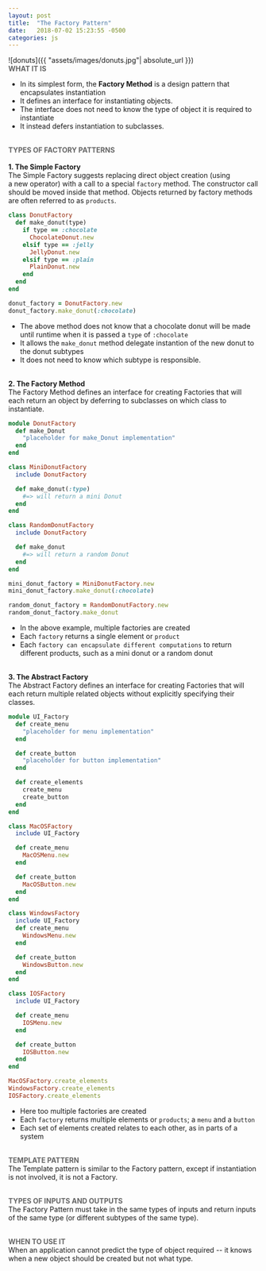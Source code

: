 ```yaml
---
layout: post
title:  "The Factory Pattern"
date:   2018-07-02 15:23:55 -0500
categories: js
---
```

<style type="text/css">
  .code{
    font-family:"Courier New", Courier, monospace;
  }
</style>

![donuts]({{ "assets/images/donuts.jpg"| absolute_url }})
&nbsp;  
<strong><span style="color:#666">WHAT IT IS</span></strong> 
* In its simplest form, the <strong>Factory Method</strong> is a design pattern that encapsulates instantiation 
* It defines an interface for instantiating objects.  
* The interface does not need to know the type of object it is required to instantiate  
* It instead defers instantiation to subclasses. 
&nbsp;  
&nbsp;     

<strong><span style="color:#666">TYPES OF FACTORY PATTERNS</span></strong>   
&nbsp;  
<strong>1. The Simple Factory</strong>  
The Simple Factory suggests replacing direct object creation (using a new operator) with a call to a special `factory` method. The constructor call should be moved inside that method. Objects returned by factory methods are often referred to as `products`.  

```ruby
class DonutFactory
  def make_donut(type)
    if type == :chocolate
      ChocolateDonut.new
    elsif type == :jelly
      JellyDonut.new
    elsif type == :plain
      PlainDonut.new
    end
  end
end

donut_factory = DonutFactory.new
donut_factory.make_donut(:chocolate)   
```  
* The above method does not know that a chocolate donut will be made until runtime when it is passed a `type` of `:chocolate`
* It allows the `make_donut` method delegate instantion of the new donut to the donut subtypes 
* It does not need to know which subtype is responsible.
&nbsp;  
&nbsp;     

<strong>2. The Factory Method</strong>  
The Factory Method defines an interface for creating Factories that will each return an object by deferring to subclasses on which class to instantiate.  

```ruby
module DonutFactory
  def make_Donut
    "placeholder for make_Donut implementation"
  end
end

class MiniDonutFactory
  include DonutFactory

  def make_donut(:type)
    #=> will return a mini Donut
  end
end

class RandomDonutFactory
  include DonutFactory

  def make_donut
    #=> will return a random Donut
  end
end

mini_donut_factory = MiniDonutFactory.new
mini_donut_factory.make_donut(:chocolate)  

random_donut_factory = RandomDonutFactory.new
random_donut_factory.make_donut
```
* In the above example, multiple factories are created
* Each `factory` returns a single element or `product`
* Each `factory can encapsulate different computations` to return different products, such as a mini donut or a random donut
&nbsp;  
&nbsp;     

<strong>3. The Abstract Factory</strong>  
The Abstract Factory defines an interface for creating Factories that will  each return multiple related objects without explicitly specifying their classes.  

```ruby
module UI_Factory
  def create_menu
    "placeholder for menu implementation"
  end

  def create_button
    "placeholder for button implementation"
  end

  def create_elements
    create_menu
    create_button
  end
end

class MacOSFactory 
  include UI_Factory

  def create_menu
    MacOSMenu.new
  end

  def create_button
    MacOSButton.new
  end
end

class WindowsFactory
  include UI_Factory
  def create_menu
    WindowsMenu.new
  end

  def create_button
    WindowsButton.new
  end
end

class IOSFactory
  include UI_Factory

  def create_menu
    IOSMenu.new
  end

  def create_button
    IOSButton.new
  end
end

MacOSFactory.create_elements 
WindowsFactory.create_elements  
IOSFactory.create_elements  
```
* Here too multiple factories are created
* Each `factory` returns multiple elements or `products`; a `menu` and a `button`
* Each set of elements created relates to each other, as in parts of a system
&nbsp;  
&nbsp;     

<strong><span style="color:#666">TEMPLATE PATTERN</span></strong>  
The Template pattern is similar to the Factory pattern, except if instantiation is not involved, it is not a Factory.      

&nbsp;  
<strong><span style="color:#666">TYPES OF INPUTS AND OUTPUTS</span></strong>  
The Factory Pattern must take in the same types of inputs and return inputs of the same type (or different subtypes of the same type).      

&nbsp;  
<strong><span style="color:#666">WHEN TO USE IT</span></strong>  
When an application cannot predict the type of object required -- it knows when a new object should be created but not what type.
